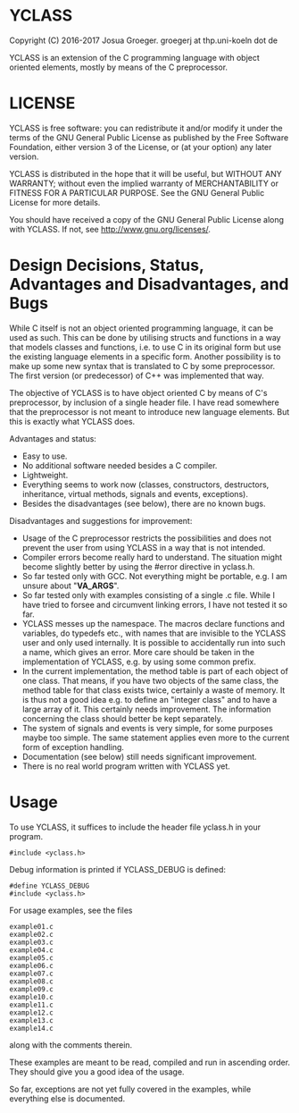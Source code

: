 YCLASS
=====================================================================

Copyright (C) 2016-2017 Josua Groeger.
groegerj at thp.uni-koeln dot de

YCLASS is an extension of the C programming language with
object oriented elements, mostly by means of the C preprocessor.

LICENSE
=====================================================================

YCLASS is free software: you can redistribute it and/or modify
it under the terms of the GNU General Public License as published by
the Free Software Foundation, either version 3 of the License, or
(at your option) any later version.

YCLASS is distributed in the hope that it will be useful,
but WITHOUT ANY WARRANTY; without even the implied warranty of
MERCHANTABILITY or FITNESS FOR A PARTICULAR PURPOSE.  See the
GNU General Public License for more details.

You should have received a copy of the GNU General Public License
along with YCLASS.  If not, see <http://www.gnu.org/licenses/>.

Design Decisions, Status, Advantages and Disadvantages, and Bugs
=====================================================================

While C itself is not an object oriented programming language,
it can be used as such. This can be done by utilising structs and
functions in a way that models classes and functions, i.e. to use
C in its original form but use the existing language elements in a
specific form. Another possibility is to make up some new syntax
that is translated to C by some preprocessor.
The first version (or predecessor) of C++ was implemented that way.

The objective of YCLASS is to have object oriented C by means
of C's preprocessor, by inclusion of a single header file.
I have read somewhere that the preprocessor is not meant to introduce
new language elements. But this is exactly what YCLASS does.

Advantages and status:

*  Easy to use.
*  No additional software needed besides a C compiler.
*  Lightweight.
*  Everything seems to work now (classes, constructors, destructors,
   inheritance, virtual methods, signals and events, exceptions).
*  Besides the disadvantages (see below), there are no known bugs.

Disadvantages and suggestions for improvement:

*  Usage of the C preprocessor restricts the possibilities
   and does not prevent the user from using YCLASS in a way
   that is not intended.
*  Compiler errors become really hard to understand.
   The situation might become slightly better by using
   the #error directive in yclass.h.
*  So far tested only with GCC. Not everything might be portable,
   e.g. I am unsure about "__VA_ARGS__".
*  So far tested only with examples consisting of a single .c file.
   While I have tried to forsee and circumvent linking errors,
   I have not tested it so far.
*  YCLASS messes up the namespace. The macros declare functions
   and variables, do typedefs etc., with names that are invisible
   to the YCLASS user and only used internally.
   It is possible to accidentally run into such a name, which
   gives an error. More care should be taken in the implementation
   of YCLASS, e.g. by using some common prefix.
*  In the current implementation, the method table is part of each
   object of one class. That means, if you have two objects of the
   same class, the method table for that class exists twice, certainly
   a waste of memory. It is thus not a good idea e.g. to define an
   "integer class" and to have a large array of it. This certainly needs
   improvement. The information concerning the class should
   better be kept separately.
*  The system of signals and events is very simple, for some purposes
   maybe too simple. The same statement applies even more to the
   current form of exception handling.
*  Documentation (see below) still needs significant improvement.
*  There is no real world program written with YCLASS yet.

Usage
=====================================================================

To use YCLASS, it suffices to include the header file yclass.h
in your program.

    #include <yclass.h>

Debug information is printed if YCLASS_DEBUG is defined:

    #define YCLASS_DEBUG
    #include <yclass.h>

For usage examples, see the files

    example01.c
    example02.c
    example03.c
    example04.c
    example05.c
    example06.c
    example07.c
    example08.c
    example09.c
    example10.c
    example11.c
    example12.c
    example13.c
    example14.c
    
along with the comments therein.

These examples are meant to be read, compiled and run
in ascending order. They should give you a good idea of the usage.

So far, exceptions are not yet fully covered in the examples,
while everything else is documented.


